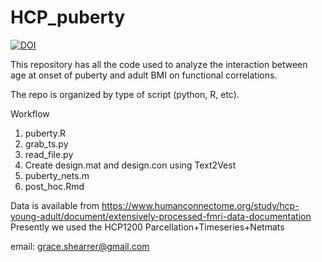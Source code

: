 # HCP_puberty
[![DOI](https://zenodo.org/badge/200871491.svg)](https://zenodo.org/badge/latestdoi/200871491)

This repository has all the code used to analyze the interaction between age at onset of puberty and adult BMI on functional correlations.

The repo is organized by type of script (python, R, etc).

Workflow
1. puberty.R
2. grab_ts.py
3. read_file.py
4. Create design.mat and design.con using Text2Vest
5. puberty_nets.m
6. post_hoc.Rmd

Data is available from https://www.humanconnectome.org/study/hcp-young-adult/document/extensively-processed-fmri-data-documentation
Presently we used the HCP1200 Parcellation+Timeseries+Netmats

email: grace.shearrer@gmail.com
